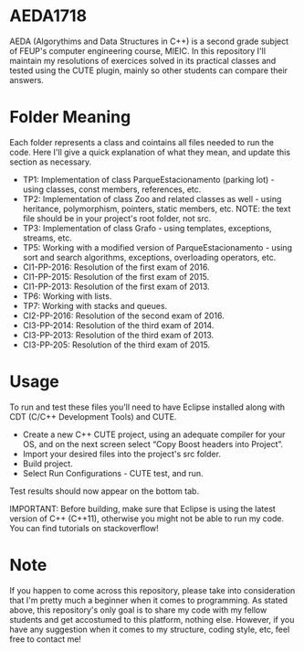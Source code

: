 # AEDA1718

AEDA (Algorythims and Data Structures in C++) is a second grade subject of FEUP's computer engineering course, MIEIC. In this repository I'll maintain my resolutions of exercices solved in its practical classes and tested using the CUTE plugin, mainly so other students can compare their answers.

# Folder Meaning

Each folder represents a class and cointains all files needed to run the code. Here I'll give a quick explanation of what they mean, and update this section as necessary.

- TP1: Implementation of class ParqueEstacionamento (parking lot) - using classes, const members, references, etc.
- TP2: Implementation of class Zoo and related classes as well - using heritance, polymorphism, pointers, static members, etc. NOTE: the text file should be in your project's root folder, not src.
- TP3: Implementation of class Grafo - using templates, exceptions, streams, etc.
- TP5: Working with a modified version of ParqueEstacionamento - using sort and search algorithms, exceptions, overloading operators, etc.
- CI1-PP-2016: Resolution of the first exam of 2016. 
- CI1-PP-2015: Resolution of the first exam of 2015.
- CI1-PP-2013: Resolution of the first exam of 2013.
- TP6: Working with lists.
- TP7: Working with stacks and queues.
- CI2-PP-2016: Resolution of the second exam of 2016. 
- CI3-PP-2014: Resolution of the third exam of 2014. 
- CI3-PP-2013: Resolution of the third exam of 2013. 
- CI3-PP-205: Resolution of the third exam of 2015.

# Usage

To run and test these files you'll need to have Eclipse installed along with CDT (C/C++ Development Tools) and CUTE.
- Create a new C++ CUTE project, using an adequate compiler for your OS, and on the next screen select “Copy Boost headers into Project”.
 - Import your desired files into the project's src folder.
 - Build project.
 - Select Run Configurations - CUTE test, and run.

Test results should now appear on the bottom tab.

IMPORTANT: Before building, make sure that Eclipse is using the latest version of C++ (C++11), otherwise you might not be able to run my code. You can find tutorials on stackoverflow! 

# Note

If you happen to come across this repository, please take into consideration that I'm pretty much a beginner when it comes to programming. As stated above, this repository's only goal is to share my code with my fellow students and get accostumed to this platform, nothing else. However, if you have any suggestion when it comes to my structure, coding style, etc, feel free to contact me!
